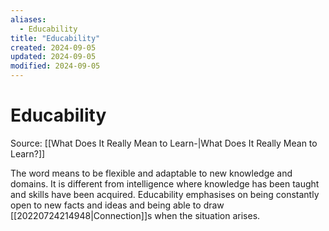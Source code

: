 ```yaml
---
aliases:
  - Educability
title: "Educability"
created: 2024-09-05
updated: 2024-09-05
modified: 2024-09-05
---
```


# Educability

Source: [[What Does It Really Mean to Learn-|What Does It Really Mean to Learn?]]

The word means to be flexible and adaptable to new knowledge and domains. It is different from intelligence where knowledge has been taught and skills have been acquired. Educability emphasises on being constantly open to new facts and ideas and being able to draw [[20220724214948|Connection]]s when the situation arises.